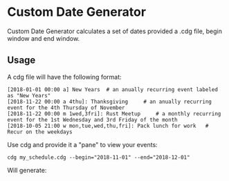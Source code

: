 # Custom Date Generator

Custom Date Generator calculates a set of dates provided a .cdg file, begin window and end window.

## Usage

A cdg file will have the following format:

```
[2018-01-01 00:00 a] New Years 	# an anually recurring event labeled as "New Years"
[2018-11-22 00:00 a 4thu]: Thanksgiving 	# an anually recurring event for the 4th Thursday of November
[2018-11-22 00:00 m 1wed,3fri]: Rust Meetup 	# a monthly recurring event for the 1st Wednesday and 3rd Friday of the month
[2018-10-05 21:00 w mon,tue,wed,thu,fri]: Pack lunch for work 	# Recur on the weekdays
```

Use cdg and provide it a "pane" to view your events:

```
cdg my_schedule.cdg --begin="2018-11-01" --end="2018-12-01"
```

Will generate:

```
```

